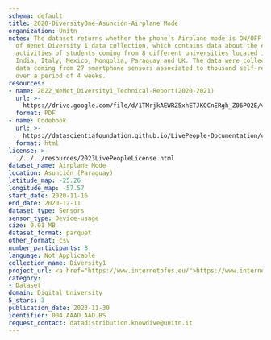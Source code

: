 ```yaml
---
schema: default
title: 2020-DiversityOne-Asunción-Airplane Mode
organization: Unitn
notes: The dataset returns whether the phone’s Airplane mode is ON/OFF. It is part
  of Wenet Diversity 1 data collection, which contains data about the everyday life
  activities of students coming from 8 different universities located in China, Denmark,
  India, Italy, Mexico, Mongolia, Paraguay and UK. The data were collected via questionnaires,
  data coming from 27 smartphone sensors associated to thousand self-reported annotations
  over a period of 4 weeks.
resources:
- name: 2022_WeNet_Diversity1_Technical-Report(2020-2021)
  url: >-
    https://drive.google.com/file/d/1TMrjkAEWRZ5xhETJKOCnERgh_Z06PO2E/view?usp=drive_link
  format: PDF
- name: Codebook
  url: >-
    https://datascientiafoundation.github.io/LivePeople-Documentation/codebooks/2020_DV1_Asuncion_airplanemode.html
  format: html
license: >-
  ./../../resources/2023LivePeopleLicense.html
dataset_name: Airplane Mode
location: Asunción (Paraguay)
latitude_map: -25.26
longitude_map: -57.57
start_date: 2020-11-16
end_date: 2020-12-11
dataset_type: Sensors
sensor_type: Device-usage
size: 0.01 MB
dataset_format: parquet
other_format: csv
number_participants: 8
language: Not Applicable
collection_name: Diversity1
project_url: <a href="https://www.internetofus.eu/">https://www.internetofus.eu/</a>
category:
- Dataset
domain: Digital University
5_stars: 3
publication_date: 2023-11-30
identifier: 004.AAAD.AAD.BS
request_contact: datadistribution.knowdive@unitn.it
---
```

